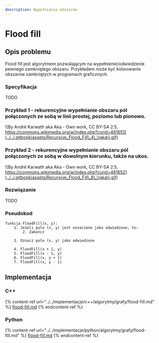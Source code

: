 ```yaml
---
description: Wypełnianie obszarów
---
```


# Flood fill

## Opis problemu

Flood fill jest algorytmem pozwalającym na wypełnienie/odwiedzenie pewnego zamkniętego obszaru. Przykładem może być kolorowanie obszarów zamkniętych w programach graficznych.

### Specyfikacja

TODO

### Przykład 1 - rekurencyjne wypełnianie obszaru pól połączonych ze sobą w linii prostej, poziomo lub pionowo.

![By André Karwath aka Aka - Own work, CC BY-SA 2.5, https://commons.wikimedia.org/w/index.php?curid=481651](../../.gitbook/assets/Recursive_Flood_Fill\_4\_\(aka\).gif)

### Przykład 2 - rekurencyjne wypełnianie obszaru pól połączonych ze sobą w dowolnym kierunku, także na ukos.

![By André Karwath aka Aka - Own work, CC BY-SA 2.5, https://commons.wikimedia.org/w/index.php?curid=481652](../../.gitbook/assets/Recursive_Flood_Fill\_8\_\(aka\).gif)

### Rozwiązanie

TODO

### Pseudokod

```
funkcja FloodFill(x, y):
    1. Jeżeli pole (x, y) jest oznaczone jako odwiedzone, to:
        2. Zakończ
        
    3. Oznacz pole (x, y) jako odwiedzone
    
    4. FloodFill(x + 1, y)
    5. FloodFill(x - 1, y)
    6. FloodFill(x, y + 1)
    7. FloodFill(x, y - 1)
```

## Implementacja

### C++

{% content-ref url="../../implementacje/c++/algorytmy/grafy/flood-fill.md" %}
[flood-fill.md](../../implementacje/c++/algorytmy/grafy/flood-fill.md)
{% endcontent-ref %}

### Python

{% content-ref url="../../implementacje/python/algorytmy/grafy/flood-fill.md" %}
[flood-fill.md](../../implementacje/python/algorytmy/grafy/flood-fill.md)
{% endcontent-ref %}

